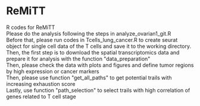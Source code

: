 # ReMiTT
R codes for ReMiTT <br>
Please do the analysis following the steps in analyze_ovarian1_git.R <br>
Before that, please run codes in Tcells_lung_cancer.R to create seurat object for single cell data of the T cells and save it to the working directory. <br>
Then, the first step is to download the spatial transcriptomics data and prepare it for analysis with the function "data_preparation" <br>
Then, please check the data with plots and figures and define tumor regions by high expression or cancer markers <br>
Then, please use function "get_all_paths" to get potential trails with increasing exhaustion score <br>
Lastly, use function "path_selection" to select trails with high correlation of genes related to T cell stage <br>
